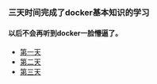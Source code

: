 ### 三天时间完成了docker基本知识的学习
#### 以后不会再听到docker一脸懵逼了。
* [第一天](https://github.com/pro-jango/docker_learn/day1.md)
* [第二天](https://github.com/pro-jango/docker_learn/day2.md)
* [第三天](https://github.com/pro-jango/docker_learn/day3.md)